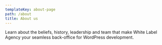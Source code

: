 ```yaml
---
templateKey: about-page
path: /about
title: About us
---
```

<!--StartFragment-->

Learn about the beliefs, history, leadership and team that make White Label Agency your seamless back-office for WordPress development.

<!--EndFragment-->